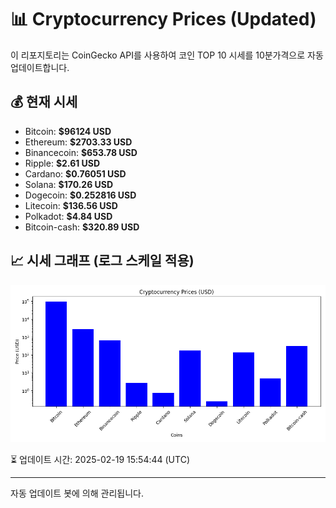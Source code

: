
# 📊 Cryptocurrency Prices (Updated)

이 리포지토리는 CoinGecko API를 사용하여 코인 TOP 10 시세를 10분가격으로 자동 업데이트합니다.

## 💰 현재 시세
- Bitcoin: **$96124 USD**
- Ethereum: **$2703.33 USD**
- Binancecoin: **$653.78 USD**
- Ripple: **$2.61 USD**
- Cardano: **$0.76051 USD**
- Solana: **$170.26 USD**
- Dogecoin: **$0.252816 USD**
- Litecoin: **$136.56 USD**
- Polkadot: **$4.84 USD**
- Bitcoin-cash: **$320.89 USD**

## 📈 시세 그래프 (로그 스케일 적용)
![Crypto Prices](crypto_prices.png)

⏳ 업데이트 시간: 2025-02-19 15:54:44 (UTC)

---
자동 업데이트 봇에 의해 관리됩니다.
